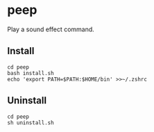 # peep

Play a sound effect command.


## Install

```
cd peep
bash install.sh
echo 'export PATH=$PATH:$HOME/bin' >>~/.zshrc
```


## Uninstall

```
cd peep
sh uninstall.sh
```
